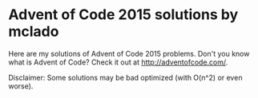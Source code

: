 # Advent of Code 2015 solutions by mclado

Here are my solutions of Advent of Code 2015 problems. Don't you know what is Advent of Code? Check it out at http://adventofcode.com/.


Disclaimer: Some solutions may be bad optimized (with O(n^2) or even worse).

